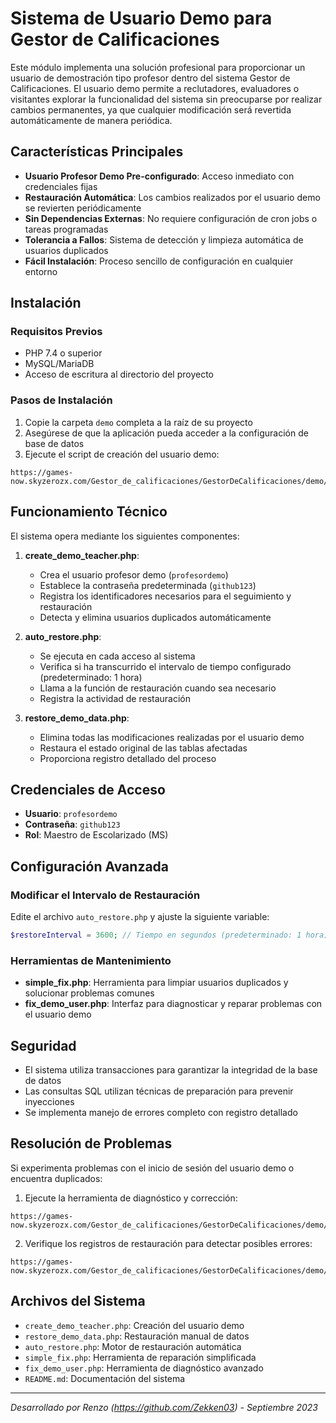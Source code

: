 # Sistema de Usuario Demo para Gestor de Calificaciones

Este módulo implementa una solución profesional para proporcionar un usuario de demostración tipo profesor dentro del sistema Gestor de Calificaciones. El usuario demo permite a reclutadores, evaluadores o visitantes explorar la funcionalidad del sistema sin preocuparse por realizar cambios permanentes, ya que cualquier modificación será revertida automáticamente de manera periódica.

## Características Principales

- **Usuario Profesor Demo Pre-configurado**: Acceso inmediato con credenciales fijas
- **Restauración Automática**: Los cambios realizados por el usuario demo se revierten periódicamente
- **Sin Dependencias Externas**: No requiere configuración de cron jobs o tareas programadas
- **Tolerancia a Fallos**: Sistema de detección y limpieza automática de usuarios duplicados
- **Fácil Instalación**: Proceso sencillo de configuración en cualquier entorno

## Instalación

### Requisitos Previos

- PHP 7.4 o superior
- MySQL/MariaDB
- Acceso de escritura al directorio del proyecto

### Pasos de Instalación

1. Copie la carpeta `demo` completa a la raíz de su proyecto
2. Asegúrese de que la aplicación pueda acceder a la configuración de base de datos
3. Ejecute el script de creación del usuario demo:

```
https://games-now.skyzerozx.com/Gestor_de_calificaciones/GestorDeCalificaciones/demo/create_demo_teacher.php
```

## Funcionamiento Técnico

El sistema opera mediante los siguientes componentes:

1. **create_demo_teacher.php**: 
   - Crea el usuario profesor demo (`profesordemo`)
   - Establece la contraseña predeterminada (`github123`)
   - Registra los identificadores necesarios para el seguimiento y restauración
   - Detecta y elimina usuarios duplicados automáticamente

2. **auto_restore.php**: 
   - Se ejecuta en cada acceso al sistema
   - Verifica si ha transcurrido el intervalo de tiempo configurado (predeterminado: 1 hora)
   - Llama a la función de restauración cuando sea necesario
   - Registra la actividad de restauración

3. **restore_demo_data.php**:
   - Elimina todas las modificaciones realizadas por el usuario demo
   - Restaura el estado original de las tablas afectadas
   - Proporciona registro detallado del proceso

## Credenciales de Acceso

- **Usuario**: `profesordemo`
- **Contraseña**: `github123`
- **Rol**: Maestro de Escolarizado (MS)

## Configuración Avanzada

### Modificar el Intervalo de Restauración

Edite el archivo `auto_restore.php` y ajuste la siguiente variable:

```php
$restoreInterval = 3600; // Tiempo en segundos (predeterminado: 1 hora)
```

### Herramientas de Mantenimiento

- **simple_fix.php**: Herramienta para limpiar usuarios duplicados y solucionar problemas comunes
- **fix_demo_user.php**: Interfaz para diagnosticar y reparar problemas con el usuario demo

## Seguridad

- El sistema utiliza transacciones para garantizar la integridad de la base de datos
- Las consultas SQL utilizan técnicas de preparación para prevenir inyecciones
- Se implementa manejo de errores completo con registro detallado

## Resolución de Problemas

Si experimenta problemas con el inicio de sesión del usuario demo o encuentra duplicados:

1. Ejecute la herramienta de diagnóstico y corrección:
```
https://games-now.skyzerozx.com/Gestor_de_calificaciones/GestorDeCalificaciones/demo/simple_fix.php
```

2. Verifique los registros de restauración para detectar posibles errores:
```
https://games-now.skyzerozx.com/Gestor_de_calificaciones/GestorDeCalificaciones/demo/restore_log.txt
```

## Archivos del Sistema

- `create_demo_teacher.php`: Creación del usuario demo
- `restore_demo_data.php`: Restauración manual de datos
- `auto_restore.php`: Motor de restauración automática
- `simple_fix.php`: Herramienta de reparación simplificada
- `fix_demo_user.php`: Herramienta de diagnóstico avanzado
- `README.md`: Documentación del sistema

---

*Desarrollado por Renzo (https://github.com/Zekken03) - Septiembre 2023*

